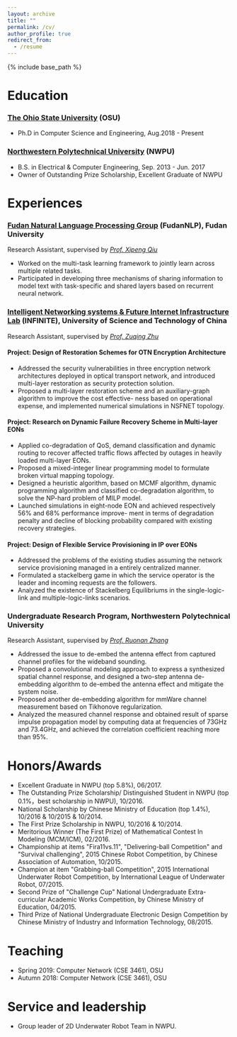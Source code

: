 ```yaml
---
layout: archive
title: ""
permalink: /cv/
author_profile: true
redirect_from:
  - /resume
---
```


{% include base_path %}

Education
======
### [The Ohio State University](https://www.osu.edu) (OSU)
* Ph.D in Computer Science and Engineering, Aug.2018 - Present

### [Northwestern Polytechnical University](http://www.nwpu.edu.cn) (NWPU)
* B.S. in Electrical & Computer Engineering, Sep. 2013 - Jun. 2017
* Owner of Outstanding Prize Scholarship, Excellent Graduate of NWPU




Experiences
======
### [Fudan Natural Language Processing Group](http://nlp.fudan.edu.cn) (FudanNLP), Fudan University

Research Assistant, supervised by [*Prof. Xipeng Qiu*](http://nlp.fudan.edu.cn/xpqiu)

* Worked on the multi-task learning framework to jointly learn across multiple related tasks.
* Participated in developing three mechanisms of sharing information to model text with task-specific and
shared layers based on recurrent neural network.

### [Intelligent Networking systems & Future Internet Infrastructure Lab](http://www.zuqingzhu.info) (INFINITE), University of Science and Technology of China

Research Assistant, supervised by [*Prof. Zuqing Zhu*](http://www.zuqingzhu.info)

#### Project: Design of Restoration Schemes for OTN Encryption Architecture

* Addressed the security vulnerabilities in three encryption network architectures deployed in optical
transport network, and introduced multi-layer restoration as security protection solution.
* Proposed a multi-layer restoration scheme and an auxiliary-graph algorithm to improve the cost effective-
ness based on operational expense, and implemented numerical simulations in NSFNET topology.


#### Project: Research on Dynamic Failure Recovery Scheme in Multi-layer EONs

* Applied co-degradation of QoS, demand classification and dynamic routing to recover affected traffic flows affected by outages in heavily loaded multi-layer EONs.
* Proposed a mixed-integer linear programming model to formulate broken virtual mapping topology.
* Designed a heuristic algorithm, based on MCMF algorithm, dynamic programming algorithm and
classified co-degradation algorithm, to solve the NP-hard problem of MILP model.
* Launched simulations in eight-node EON and achieved respectively 56% and 68% performance improve- ment in terms of degradation penalty and decline of blocking probability compared with existing recovery
strategies.

#### Project: Design of Flexible Service Provisioning in IP over EONs

* Addressed the problems of the existing studies assuming the network service provisioning managed in a entirely centralized manner.
* Formulated a stackelberg game in which the service operator is the leader and incoming requests are the followers.
* Analyzed the existence of Stackelberg Equilibriums in the single-logic-link and multiple-logic-links scenarios.

### Undergraduate Research Program, Northwestern Polytechnical University

Research Assistant, supervised by [*Prof. Ruonan Zhang*](http://dianzi.nwpu.edu.cn/info/1270/5979.htm)

* Addressed the issue to de-embed the antenna effect from captured channel profiles for the wideband sounding.
* Proposed a convolutional modeling approach to express a synthesized spatial channel response, and designed a two-step antenna de-embedding algorithm to de-embed the antenna effect and mitigate the system noise.
* Proposed another de-embedding algorithm for mmWare channel measurement based on Tikhonove regularization.
* Analyzed the measured channel response and obtained result of sparse impulse propagation model by computing data at frequencies of 73GHz and 73.4GHz, and achieved the correlation coefficient reaching more than 95%.

Honors/Awards
======

* Excellent Graduate in NWPU (top 5.8%), 06/2017.
* The Outstanding Prize Scholarship/ Distinguished Student in NWPU (top 0.1%，best scholarship in NWPU), 10/2016.
* National Scholarship by Chinese Ministry of Education (top 1.4%), 10/2016 & 10/2015 & 10/2014.
* The First Prize Scholarship in NWPU, 10/2016 & 10/2014.
* Meritorious Winner (The First Prize) of Mathematical Contest In Modeling (MCM/ICM), 02/2016.
* Championship at items "Fira11vs.11", "Delivering-ball Competition" and "Survival challenging", 2015 Chinese Robot Competition, by Chinese Association of Automation, 10/2015.
* Champion at item "Grabbing-ball Competition", 2015 International Underwater Robot Competition, by
International League of Underwater Robot, 07/2015.
* Second Prize of "Challenge Cup" National Undergraduate Extra-curricular Academic Works Competition, by Chinese Ministry of Education, 04/2015.
* Third Prize of National Undergraduate Electronic Design Competition by Chinese Ministry of Industry and
Information Technology, 08/2015.
  
Teaching
======

* Spring 2019: Computer Network (CSE 3461), OSU
* Autumn 2018: Computer Network (CSE 3461), OSU

  
Service and leadership
======
* Group leader of 2D Underwater Robot Team in NWPU. 

